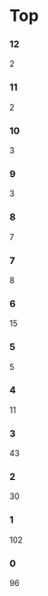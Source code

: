 # Top
### 12
   2
### 11
   2
### 10
   3
### 9
   3
### 8
   7
### 7
   8
### 6
   15
### 5
   5
### 4
   11
### 3
   43
### 2
   30
### 1
   102
### 0
   96
